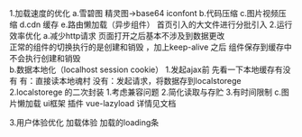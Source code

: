 1.加载速度的优化
  a.雪碧图 精灵图->base64 iconfont
  b.代码压缩
  c.图片视频压缩
  d.cdn 缓存
  e.路由懒加载（异步组件） 首页引入的大文件进行分批引入
2.运行效率优化
  a.减少http请求 页面打开之后基本不涉及到数据更改
     <keep-alive include="['a','b']" exclude="['a','b']"></keep-alive>  
     正常的组件的切换执行的是创建和销毁 ，加上keep-alive 之后 组件保存到缓存中 不会执行创建和销毁  
  b.数据本地化（localhost session  cookie）
    1.发起ajax前 先看一下本地缓存有没有  有：直接读本地魂村  没有：发起请求，将数据存到localstorege
    2.localstorege 的二次封装
       1.考虑兼容问题
       2.简化读取与存贮
       3.有时间限制
  c.图片懒加载
     ui框架
     插件  vue-lazyload  详情见文档

<!-- https://shimo.im/doc/LkpdnWxM1j40BDJj/ -->
3.用户体验优化
  加载体验
  加载的loading条
  
